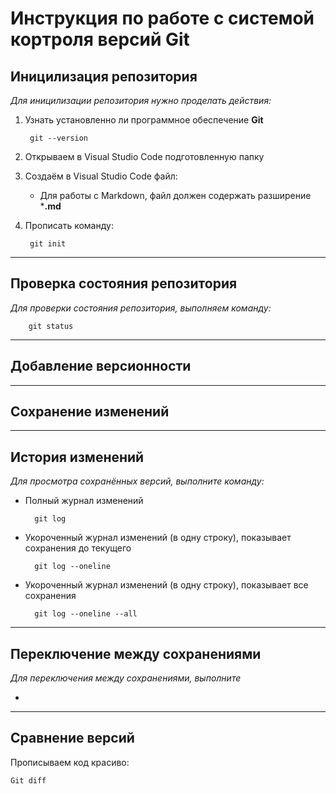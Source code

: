 # Инструкция по работе с системой кортроля версий Git

## Иницилизация репозитория

*Для иницилизации репозитория нужно проделать действия:*

1. Узнать установленно ли программное обеспечение **Git**

        git --version

2. Открываем в Visual Studio Code подготовленную папку

3. Создаём в Visual Studio Code файл:

    * Для работы с Markdown, файл должен содержать разширение ***.md**

4. Прописать команду:

        git init

---

## Проверка состояния репозитория

*Для проверки состояния репозитория, выполняем команду:*

        git status

---

##  Добавление версионности

---

## Сохранение изменений

---

## История изменений

*Для просмотра сохранённых версий, выполните команду:*

+ Полный журнал изменений

        git log

+ Укороченный журнал изменений (в одну строку), показывает сохранения до текущего

        git log --oneline

+ Укороченный журнал изменений (в одну строку), показывает все сохранения

        git log --oneline --all

---

## Переключение между сохранениями

*Для переключения между сохранениями, выполните*

+ 

---

## Сравнение версий

Прописываем код красиво:

    Git diff